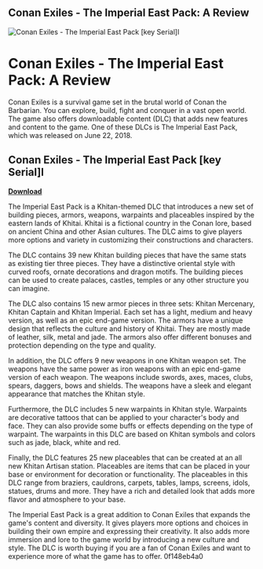 ## Conan Exiles - The Imperial East Pack: A Review

 
![Conan Exiles - The Imperial East Pack \[key Serial\]l](https://encrypted-tbn1.gstatic.com/images?q=tbn:ANd9GcT9-723tNUcvrikMDrZnQj_UeeHVwd-ZiuAit7YDYgQdCj3Qe9RJhHAvIqC)

 
# Conan Exiles - The Imperial East Pack: A Review
 
Conan Exiles is a survival game set in the brutal world of Conan the Barbarian. You can explore, build, fight and conquer in a vast open world. The game also offers downloadable content (DLC) that adds new features and content to the game. One of these DLCs is The Imperial East Pack, which was released on June 22, 2018.
 
## Conan Exiles - The Imperial East Pack [key Serial]l


[**Download**](https://www.google.com/url?q=https%3A%2F%2Ftlniurl.com%2F2tLg3w&sa=D&sntz=1&usg=AOvVaw04psZYm1yajteu2indQaZ6)

 
The Imperial East Pack is a Khitan-themed DLC that introduces a new set of building pieces, armors, weapons, warpaints and placeables inspired by the eastern lands of Khitai. Khitai is a fictional country in the Conan lore, based on ancient China and other Asian cultures. The DLC aims to give players more options and variety in customizing their constructions and characters.
 
The DLC contains 39 new Khitan building pieces that have the same stats as existing tier three pieces. They have a distinctive oriental style with curved roofs, ornate decorations and dragon motifs. The building pieces can be used to create palaces, castles, temples or any other structure you can imagine.
 
The DLC also contains 15 new armor pieces in three sets: Khitan Mercenary, Khitan Captain and Khitan Imperial. Each set has a light, medium and heavy version, as well as an epic end-game version. The armors have a unique design that reflects the culture and history of Khitai. They are mostly made of leather, silk, metal and jade. The armors also offer different bonuses and protection depending on the type and quality.
 
In addition, the DLC offers 9 new weapons in one Khitan weapon set. The weapons have the same power as iron weapons with an epic end-game version of each weapon. The weapons include swords, axes, maces, clubs, spears, daggers, bows and shields. The weapons have a sleek and elegant appearance that matches the Khitan style.
 
Furthermore, the DLC includes 5 new warpaints in Khitan style. Warpaints are decorative tattoos that can be applied to your character's body and face. They can also provide some buffs or effects depending on the type of warpaint. The warpaints in this DLC are based on Khitan symbols and colors such as jade, black, white and red.
 
Finally, the DLC features 25 new placeables that can be created at an all new Khitan Artisan station. Placeables are items that can be placed in your base or environment for decoration or functionality. The placeables in this DLC range from braziers, cauldrons, carpets, tables, lamps, screens, idols, statues, drums and more. They have a rich and detailed look that adds more flavor and atmosphere to your base.
 
The Imperial East Pack is a great addition to Conan Exiles that expands the game's content and diversity. It gives players more options and choices in building their own empire and expressing their creativity. It also adds more immersion and lore to the game world by introducing a new culture and style. The DLC is worth buying if you are a fan of Conan Exiles and want to experience more of what the game has to offer.
 0f148eb4a0
